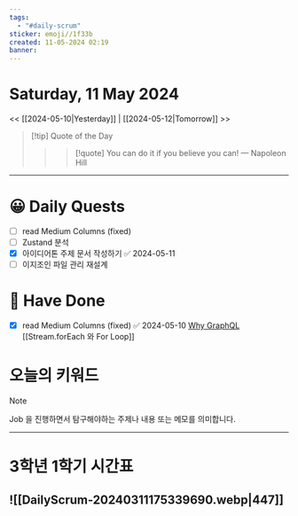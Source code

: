 ```yaml
---
tags:
  - "#daily-scrum"
sticker: emoji//1f33b
created: 11-05-2024 02:19
banner:
---
```

# Saturday, 11 May 2024
<< [[2024-05-10|Yesterday]] | [[2024-05-12|Tomorrow]] >>

> [!tip] Quote of the Day  
> > > [!quote] You can do it if you believe you can!
> — Napoleon Hill

---

#  😀 Daily Quests
- [ ] read Medium Columns (fixed)
- [ ] Zustand 분석
- [x] 아이디어톤 주제 문서 작성하기 ✅ 2024-05-11
- [ ] 이지조인 파일 관리 재설계

# 🙂 Have Done
- [x] read Medium Columns (fixed) ✅ 2024-05-10
	[Why GraphQL](https://medium.com/@vikas.taank_40391/why-graphql-50b3bbb34368)
	[[Stream.forEach 와 For Loop]]


# 오늘의 키워드

> [!NOTE]
> Job 을 진행하면서 탐구해야하는 주제나 내용 또는 메모를 의미합니다.


---

# 3학년 1학기 시간표

![[DailyScrum-20240311175339690.webp|447]]
---

